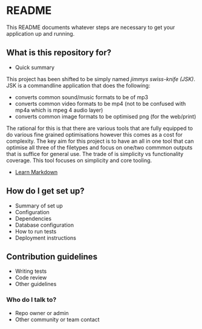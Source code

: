# README #

This README documents whatever steps are necessary to get your application up and running.

## What is this repository for? ##

* Quick summary

This project has been shifted to be simply named *jimmys swiss-knife (JSK)*. JSK is a commandline application that does the following:

* converts common sound/music formats to be of mp3
* converts common video formats to be mp4 (not to be confused with mp4a which is mpeg 4 audio layer)
* converts common image formats to be optimised png (for the web/print)

The rational for this is that there are various tools that are fully equipped to do various fine grained optimisations however this comes as a cost for complexity. The key aim for this project is to have an all in one tool that can optimise all three of the filetypes and focus on one/two commmon outputs that is suffice for general use. The trade of is simplicity vs functionality coverage. This tool focuses on simplicity and core tooling.

* [Learn Markdown](https://bitbucket.org/tutorials/markdowndemo)

## How do I get set up? ##

* Summary of set up
* Configuration
* Dependencies
* Database configuration
* How to run tests
* Deployment instructions

## Contribution guidelines ###

* Writing tests
* Code review
* Other guidelines

### Who do I talk to? ###

* Repo owner or admin
* Other community or team contact
